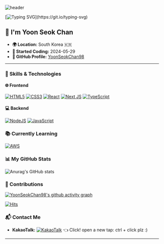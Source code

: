 ![header](https://capsule-render.vercel.app/api?type=venom&height=300&color=gradient&text=welcome%20to%20my%20%20world&section=header&reversal=false&fontAlign=50&animation=fadeIn&textBg=false)

[![Typing SVG](https://readme-typing-svg.demolab.com?font=Oswald&weight=500&size=30&duration=3000&pause=1000&color=FFFFFF&background=8745FF00&random=false&width=1000&lines=🔥+Hi+guys!+I'm+a+passionate+Frontend+Developer!)](https://git.io/typing-svg)

## 👋 I'm Yoon Seok Chan

- **🌍 Location:** South Korea 🇰🇷
- **📅 Started Coding:** 2024-05-29
- **🔗 GitHub Profile:** [YoonSeokChan98](https://github.com/YoonSeokChan98)

---

### 🚀 Skills & Technologies

#### 🌐 Frontend
<p>
  <a href="https://www.w3schools.com/html/" target="_blank"><img src="https://img.shields.io/badge/html5-%23E34F26.svg?style=flat&logo=html5&logoColor=white" alt="HTML5"/></a>
  <a href="https://www.w3schools.com/css/default.asp" target="_blank"><img src="https://img.shields.io/badge/css3-%231572B6.svg?style=flat&logo=css3&logoColor=white" alt="CSS3"/></a>
  <a href="https://www.w3schools.com/react/default.asp" target="_blank"><img src="https://img.shields.io/badge/react-%2320232a.svg?style=flat&logo=react&logoColor=%2361DAFB" alt="React"/></a>
  <a href="https://nextjs.org/docs" target="_blank"><img src="https://img.shields.io/badge/Next-black?style=flat&logo=next.js&logoColor=white" alt="Next JS"/></a>
    <a href="https://www.w3schools.com/typescript/index.php" target="_blank"><img src="https://img.shields.io/badge/typescript-%23007ACC.svg?style=flat&logo=typescript&logoColor=white" alt="TypeScript"/></a>
</p>

#### 💻 Backend
<p>
  <a href="https://www.w3schools.com/nodejs/default.asp" target="_blank"><img src="https://img.shields.io/badge/node.js-6DA55F?style=flat&logo=node.js&logoColor=white" alt="NodeJS"/></a>
   <a href="https://www.w3schools.com/js/default.asp" target="_blank"><img src="https://img.shields.io/badge/javascript-%23323330.svg?style=flat&logo=javascript&logoColor=%23F7DF1E" alt="JavaScript"/></a>
</p>

### 📚 Currently Learning
<p>
   <a href="https://aws.amazon.com/" target="_blank"><img src="https://img.shields.io/badge/AWS-%23FF9900.svg?style=flat&logo=amazonwebservices&logoColor=white" alt="AWS"/></a>
</p>



### 📊 My GitHub Stats
![Anurag's GitHub stats](https://github-readme-stats.vercel.app/api?username=YoonSeokChan98&show_icons=true&theme=cobaltbg_color=00000000)

### 🎉 Contributions
[![YoonSeokChan98's github activity graph](https://github-readme-activity-graph.vercel.app/graph?username=YoonSeokChan98&theme=react)](https://github.com/YoonSeokChan98)

[![Hits](https://hits.seeyoufarm.com/api/count/incr/badge.svg?url=https%3A%2F%2Fgithub.com%2FYoonSeokChan98%2Fhit-counter&count_bg=%2300FFEE&title_bg=%23000000&icon=github.svg&icon_color=%23FFFFFF&title=hits&edge_flat=false)](https://hits.seeyoufarm.com)

### 📬 Contact Me
- **KakaoTalk:** [![KakaoTalk](https://img.shields.io/badge/kakaotalk-ffcd00.svg?style=for-the-badge&logo=kakaotalk&logoColor=000000)](https://open.kakao.com/o/sA3l7SAg) 👈 Click!
    open a new tap: ctrl + click plz :)
---

<!---
YoonSeokChan98/YoonSeokChan98 is a ✨ special ✨ repository because its `README.md` (this file) appears on your GitHub profile.
You can click the Preview link to take a look at your changes.
--->
